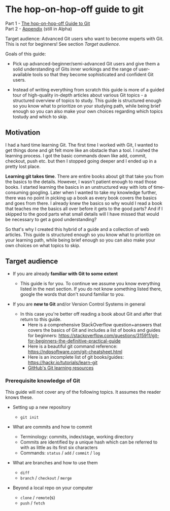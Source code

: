 # The hop-on-hop-off guide to git

Part 1 - [The hop-on-hop-off Guide to Git](https://github.com/pofl/git-guide/blob/master/guide.md)  
Part 2 - [Appendix](https://github.com/pofl/git-guide/blob/master/appendix.md) (still in Alpha)

Target audience: Advanced Git users who want to become experts with Git. This is not for beginners! See section _Target audience_.

Goals of this guide:

- Pick up advanced-beginner/semi-advanced Git users and give them a solid understanding of Gits inner workings and the range of user-available tools so that they become sophisticated and confident Git users.

- Instead of writing everything from scratch this guide is more of a guided tour of high-quality in-depth articles about various Git topics - a structured overview of topics to study. This guide is structured enough so you know what to prioritize on your studying path, while being brief enough so you can also make your own choices regarding which topics tostudy and which to skip.

## Motivation

I had a hard time learning Git. The first time I worked with Git, I wanted to get things done and git felt more like an obstacle than a tool. I rushed the learning process. I got the basic commands down like add, commit, checkout, push etc. but then I stopped going deeper and I ended up in a pretty lost place.

__Learning git takes time__. There are entire books about git that take you from the basics to the details. However, I wasn't patient enough to read those books. I started learning the basics in an unstructured way with lots of time-consuming googling. Later when I wanted to take my knowledge further, there was no point in picking up a book as every book covers the basics and goes from there. I already knew the basics so why would I read a book that teaches me the basics all over before it gets to the good parts? And if I skipped to the good parts what small details will I have missed that would be necessary to get a good understanding?

So that's why I created this hybrid of a guide and a collection of web articles. This guide is structured enough so you know what to prioritize on your learning path, while being brief enough so you can also make your own choices on what topics to skip.

## Target audience

- If you are already __familiar with Git to some extent__
    - This guide is for you. To continue we assume you know everything listed in the next section. If you do not know something listed there, google the words that don't sound familiar to you.

- If you are __new to Git__ and/or Version Control Systems in general
    - In this case you're better off reading a book about Git and after that return to this guide.
        - Here is a comprehensive StacḱOverflow question+answers that covers the basics of Git and includes a list of books and guides for beginners: <https://stackoverflow.com/questions/315911/git-for-beginners-the-definitive-practical-guide>
        - Here is a beautiful git command reference: <https://ndpsoftware.com/git-cheatsheet.html>
        - Here is an incomplete list of git books/guides: <https://hackr.io/tutorials/learn-git>
        - [GitHub's Git learning resources](http://try.github.io/)

### Prerequisite knowledge of Git

This guide will not cover any of the following topics. It assumes the reader knows these.

- Setting up a new repository

    - `git init`

- What are commits and how to commit

    - Terminology: commits, index/stage, working directory
    - Commits are identified by a unique hash which can be referred to with as little as its first six characters
    - Commands: `status` / `add` / `commit` / `log`

- What are branches and how to use them

    - `diff`
    - `branch` / `checkout` / `merge`

- Beyond a local repo on your computer

    - `clone` /  `remote`(s)
    - `push` / `fetch`
